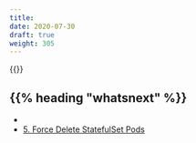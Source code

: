 ```yaml
---
title:
date: 2020-07-30
draft: true
weight: 305
---
```

<!-- overview -->
{{<todo>}}
<!-- body -->

## {{% heading "whatsnext" %}}

- []()
- [5. Force Delete StatefulSet Pods]()
